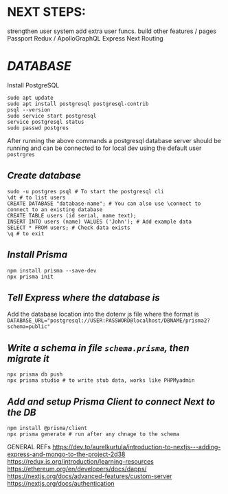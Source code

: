 # NEXT STEPS:

strengthen user system
add extra user funcs.
build other features / pages
Passport
Redux / ApolloGraphQL
Express
Next Routing

# **_DATABASE_**

Install PostgreSQL

````
sudo apt update
sudo apt install postgresql postgresql-contrib
psql --version
sudo service start postgresql
service postgresql status
sudo passwd postgres
````

After running the above commands a postgresql database server should be running and can be connected to for local dev using the default user `postrgres`

## **_Create database_**

````
sudo -u postgres psql # To start the postgresql cli
\dt # to list users
CREATE DATABASE "database-name"; # You can also use \connect to connect to an existing database
CREATE TABLE users (id serial, name text);
INSERT INTO users (name) VALUES ('John'); # Add example data
SELECT * FROM users; # Check data exists
\q # to exit
````

## **_Install Prisma_**

````
npm install prisma --save-dev
npx prisma init
````

## **_Tell Express where the database is_**

Add the database location into the dotenv js file where the format is `DATABASE_URL="postgresql://USER:PASSWORD@localhost/DBNAME/prisma2?schema=public"`

## **_Write a schema in file `schema.prisma`, then migrate it_**

````
npx prisma db push
npx prisma studio # to write stub data, works like PHPMyadmin
````

## **_Add and setup Prisma Client to connect Next to the DB_**

````
npm install @prisma/client
npx prisma generate # run after any chnage to the schema
````

GENERAL REFs
https://dev.to/aurelkurtula/introduction-to-nextjs---adding-express-and-mongo-to-the-project-2d38
https://redux.js.org/introduction/learning-resources
https://ethereum.org/en/developers/docs/dapps/
https://nextjs.org/docs/advanced-features/custom-server
https://nextjs.org/docs/authentication